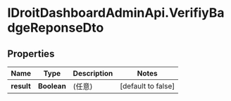 # IDroitDashboardAdminApi.VerifiyBadgeReponseDto

## Properties
Name | Type | Description | Notes
------------ | ------------- | ------------- | -------------
**result** | **Boolean** | (任意)  | [default to false]
